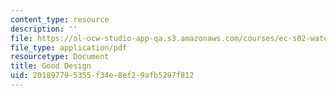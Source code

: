 ```yaml
---
content_type: resource
description: ''
file: https://ol-ocw-studio-app-qa.s3.amazonaws.com/courses/ec-s02-water-jet-technologies-spring-2005/201897795355f34e8ef29afb5297f812_MITEC_S02S05_a6_good_desgn.pdf
file_type: application/pdf
resourcetype: Document
title: Good Design
uid: 20189779-5355-f34e-8ef2-9afb5297f812
---
```

